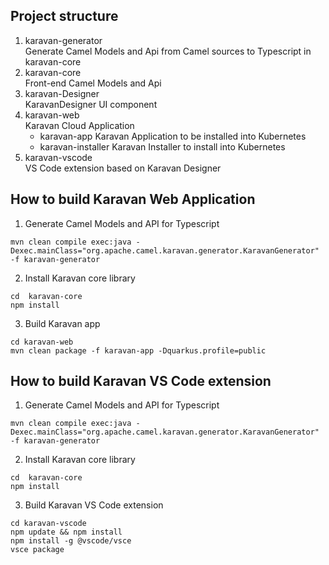 ## Project structure
1. karavan-generator  
Generate Camel Models and Api from Camel sources to Typescript in karavan-core
2. karavan-core  
Front-end Camel Models and Api
3. karavan-Designer  
KaravanDesigner UI component
4. karavan-web  
Karavan Cloud Application
    * karavan-app
    Karavan Application to be installed into Kubernetes
    * karavan-installer
    Karavan Installer to install into Kubernetes
5. karavan-vscode  
VS Code extension based on Karavan Designer

## How to build Karavan Web Application
1. Generate Camel Models and API for Typescript
```
mvn clean compile exec:java -Dexec.mainClass="org.apache.camel.karavan.generator.KaravanGenerator" -f karavan-generator
```

2. Install Karavan core library
```
cd  karavan-core
npm install
```

3. Build Karavan app  
```
cd karavan-web
mvn clean package -f karavan-app -Dquarkus.profile=public 
```

## How to build Karavan VS Code extension
1. Generate Camel Models and API for Typescript
```
mvn clean compile exec:java -Dexec.mainClass="org.apache.camel.karavan.generator.KaravanGenerator" -f karavan-generator
```

2. Install Karavan core library
```
cd  karavan-core
npm install
```

3. Build Karavan VS Code extension  
```
cd karavan-vscode
npm update && npm install 
npm install -g @vscode/vsce
vsce package
```
